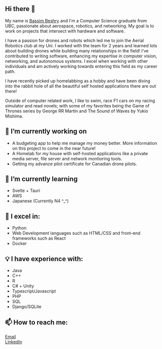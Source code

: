 ## Hi there 👋
My name is [Bassim Beshry](https://bassim-beshry.vercel.app/) and I'm a Computer Science graduate from UBC, passionate about aerospace, robotics, and networking. My goal is to work on projects that intersect with hardware and software.

I have a passion for drones and robots which led me to join the Aerial Robotics club at my Uni. I worked with the team for 2 years and learned lots about building drones while building many relationships in the field! I’ve contributed to writing software, enhancing my expertise in computer vision, networking, and autonomous systems. I excel when working with other individuals and am actively working towards entering this field as my career path. 

I have recently picked up homelabbing as a hobby and have been diving into the rabbit hole of all the beautiful self hosted applications there are out there!

Outside of computer related work, I like to swim, race F1 cars on my racing simulator and read novels; with some of my favorites being the Game of Thrones series by George RR Martin and The Sound of Waves by Yukio Mishima. 

## 🔭 I’m currently working on
- A budgeting app to help me manage my money better. More information on this project to come in the near future!
- A Homelab for my house with self-hosted applications like a private media server, file server and network montioring tools.
- Getting my advance pilot certificate for Canadian drone pilots.

## 🌱 I’m currently learning 
- Svelte + Tauri
- AWS
- Japanese (Currently N4 ^_^)

## 💪 I excel in:
- Python
- Web Development languages such as HTML/CSS and front-end frameworks such as React
- Docker

## 💡 I have experience with:
- Java
- C++
- R
- C# + Unity
- Typescript/Javascript
- PHP
- SQL
- Django/SQLite

## 📫 How to reach me:
[Email](bassimbeshry24@gmail.com)  
[LinkedIn](https://www.linkedin.Dcom/in/bassim-beshry/)

